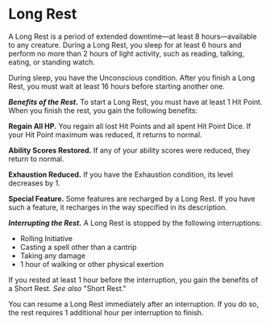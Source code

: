 # Long Rest

A Long Rest is a period of extended downtime—at least 8 hours—available to any creature. During a Long Rest, you sleep for at least 6 hours and perform no more than 2 hours of light activity, such as reading, talking, eating, or standing watch.

During sleep, you have the Unconscious condition. After you finish a Long Rest, you must wait at least 16 hours before starting another one.

**_Benefits of the Rest._** To start a Long Rest, you must have at least 1 Hit Point. When you finish the rest, you gain the following benefits:

**Regain All HP.** You regain all lost Hit Points and all spent Hit Point Dice. If your Hit Point maximum was reduced, it returns to normal.

**Ability Scores Restored.** If any of your ability scores were reduced, they return to normal.

**Exhaustion Reduced.** If you have the Exhaustion condition, its level decreases by 1.

**Special Feature.** Some features are recharged by a Long Rest. If you have such a feature, it recharges in the way specified in its description.

**_Interrupting the Rest._** A Long Rest is stopped by the following interruptions:

- Rolling Initiative
- Casting a spell other than a cantrip
- Taking any damage
- 1 hour of walking or other physical exertion

If you rested at least 1 hour before the interruption, you gain the benefits of a Short Rest. *See also* "Short Rest."

You can resume a Long Rest immediately after an interruption. If you do so, the rest requires 1 additional hour per interruption to finish.